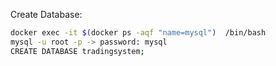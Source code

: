 Create Database:
```bash
docker exec -it $(docker ps -aqf "name=mysql")  /bin/bash
mysql -u root -p -> password: mysql
CREATE DATABASE tradingsystem;
```


